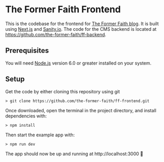 The Former Faith Frontend
===

This is the codebase for the frontend for [The Former Faith blog](https://theformer.faith). It is built using [Next.js](https://nextjs.org/) and [Sanity.io](https://www.sanity.io/). The code for the CMS backend is located at https://github.com/the-former-faith/ff-backend.

## Prerequisites

You will need [Node.js](https://nodejs.org) version 6.0 or greater installed on your system.

## Setup

Get the code by either cloning this repository using git

    > git clone https://github.com/the-former-faith/ff-frontend.git

Once downloaded, open the terminal in the project directory, and install dependencies with:

    > npm install

Then start the example app with:

    > npm run dev

The app should now be up and running at http://localhost:3000 🚀
